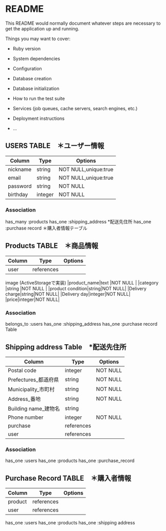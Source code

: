 # README

This README would normally document whatever steps are necessary to get the
application up and running.

Things you may want to cover:

* Ruby version

* System dependencies

* Configuration

* Database creation

* Database initialization

* How to run the test suite

* Services (job queues, cache servers, search engines, etc.)

* Deployment instructions

* ...

## USERS TABLE　＊ユーザー情報

|Column    |Type   |Options  |
|----------|-------|---------|
|nickname  |string |NOT NULL,unique:true |
|email     |string |NOT NULL,unique:true |
|password  |string |NOT NULL |
|birthday  |integer|NOT NULL |


### Association
has_many :products
has_one :shipping_address *配送先住所
has_one :purchase record ＊購入者情報テーブル

## Products TABLE　＊商品情報

|Column    |Type       |Options  |
|----------|-----------|---------|
|user      |references |
image (ActiveStorageで実装)
|product_name|text     |NOT NULL |
|category  |string     |NOT NULL |
|product condition|string|NOT NULL|
|Delivery charge|string|NOT NULL|
|Delivery day|integer|NOT NULL|
|price|integer|NOT NULL|

### Association
belongs_to :users
has_one :shipping_address 
has_one :purchase record Table

## Shipping address Table　*配送先住所

|Column    |Type       |Options  |
|----------|-----------|---------|
|Postal code|integer   |NOT NULL |
|Prefectures_都道府県|string    |NOT NULL |
|Municipality_市町村|string|NOT NULL|
|Address_番地|string|NOT NULL|
|Building name_建物名|string| |
|Phone number|integer|NOT NULL|
|purchase|references| |
|user|references| |

### Association
has_one :users
has_one :products
has_one :purchase_record 

## Purchase Record TABLE　＊購入者情報
|Column    |Type       |Options  |
|----------|-----------|---------|
|product   |references | |
|user      |references | |

has_one :users
has_one :products
has_one :shipping address
